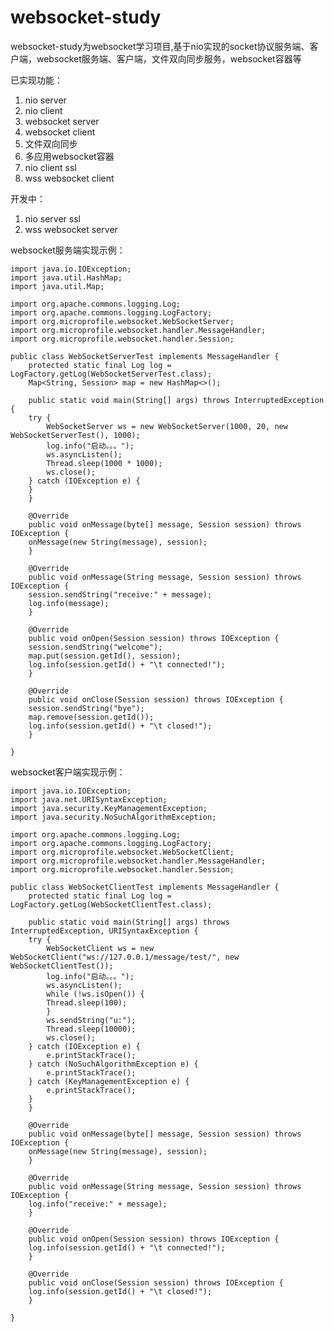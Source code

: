 # websocket-study
websocket-study为websocket学习项目,基于nio实现的socket协议服务端、客户端，websocket服务端、客户端，文件双向同步服务，websocket容器等

已实现功能：
1. nio server
1. nio client
1. websocket server
1. websocket client
1. 文件双向同步
1. 多应用websocket容器
1. nio client ssl
1. wss websocket client

开发中：

1. nio server ssl
1. wss websocket server

websocket服务端实现示例：


	import java.io.IOException;
	import java.util.HashMap;
	import java.util.Map;

	import org.apache.commons.logging.Log;
	import org.apache.commons.logging.LogFactory;
	import org.microprofile.websocket.WebSocketServer;
	import org.microprofile.websocket.handler.MessageHandler;
	import org.microprofile.websocket.handler.Session;

	public class WebSocketServerTest implements MessageHandler {
	    protected static final Log log = LogFactory.getLog(WebSocketServerTest.class);
	    Map<String, Session> map = new HashMap<>();

	    public static void main(String[] args) throws InterruptedException {
		try {
		    WebSocketServer ws = new WebSocketServer(1000, 20, new WebSocketServerTest(), 1000);
		    log.info("启动。。。");
		    ws.asyncListen();
		    Thread.sleep(1000 * 1000);
		    ws.close();
		} catch (IOException e) {
		}
	    }

	    @Override
	    public void onMessage(byte[] message, Session session) throws IOException {
		onMessage(new String(message), session);
	    }

	    @Override
	    public void onMessage(String message, Session session) throws IOException {
		session.sendString("receive:" + message);
		log.info(message);
	    }

	    @Override
	    public void onOpen(Session session) throws IOException {
		session.sendString("welcome");
		map.put(session.getId(), session);
		log.info(session.getId() + "\t connected!");
	    }

	    @Override
	    public void onClose(Session session) throws IOException {
		session.sendString("bye");
		map.remove(session.getId());
		log.info(session.getId() + "\t closed!");
	    }

	}


websocket客户端实现示例：


	import java.io.IOException;
	import java.net.URISyntaxException;
	import java.security.KeyManagementException;
	import java.security.NoSuchAlgorithmException;

	import org.apache.commons.logging.Log;
	import org.apache.commons.logging.LogFactory;
	import org.microprofile.websocket.WebSocketClient;
	import org.microprofile.websocket.handler.MessageHandler;
	import org.microprofile.websocket.handler.Session;

	public class WebSocketClientTest implements MessageHandler {
	    protected static final Log log = LogFactory.getLog(WebSocketClientTest.class);

	    public static void main(String[] args) throws InterruptedException, URISyntaxException {
		try {
		    WebSocketClient ws = new WebSocketClient("ws://127.0.0.1/message/test/", new WebSocketClientTest());
		    log.info("启动。。。");
		    ws.asyncListen();
		    while (!ws.isOpen()) {
			Thread.sleep(100);
		    }
		    ws.sendString("u:");
		    Thread.sleep(10000);
		    ws.close();
		} catch (IOException e) {
		    e.printStackTrace();
		} catch (NoSuchAlgorithmException e) {
		    e.printStackTrace();
		} catch (KeyManagementException e) {
		    e.printStackTrace();
		}
	    }

	    @Override
	    public void onMessage(byte[] message, Session session) throws IOException {
		onMessage(new String(message), session);
	    }

	    @Override
	    public void onMessage(String message, Session session) throws IOException {
		log.info("receive:" + message);
	    }

	    @Override
	    public void onOpen(Session session) throws IOException {
		log.info(session.getId() + "\t connected!");
	    }

	    @Override
	    public void onClose(Session session) throws IOException {
		log.info(session.getId() + "\t closed!");
	    }

	}